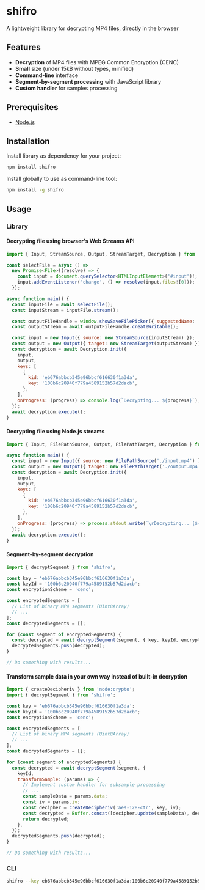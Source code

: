 # shifro

A lightweight library for decrypting MP4 files, directly in the browser

## Features

- **Decryption** of MP4 files with MPEG Common Encryption (CENC)
- **Small** size (under 15kB without types, minified)
- **Command-line** interface
- **Segment-by-segment processing** with JavaScript library
- **Custom handler** for samples processing

## Prerequisites

- [Node.js](https://nodejs.org/en)

## Installation

Install library as dependency for your project:

```bash
npm install shifro
```

Install globally to use as command-line tool:

```bash
npm install -g shifro
```

## Usage

### Library

#### Decrypting file using browser's Web Streams API

```js
import { Input, StreamSource, Output, StreamTarget, Decryption } from 'shifro';

const selectFile = async () =>
  new Promise<File>((resolve) => {
    const input = document.querySelector<HTMLInputElement>('#input')!;
    input.addEventListener('change', () => resolve(input.files![0]));
  });

async function main() {
  const inputFile = await selectFile();
  const inputStream = inputFile.stream();

  const outputFileHandle = window.showSaveFilePicker({ suggestedName: 'output.mp4', startIn: 'downloads' });
  const outputStream = await outputFileHandle.createWritable();

  const input = new Input({ source: new StreamSource(inputStream) });
  const output = new Output({ target: new StreamTarget(outputStream) });
  const decryption = await Decryption.init({
    input,
    output,
    keys: [
      {
        kid: 'eb676abbcb345e96bbcf616630f1a3da',
        key: '100b6c20940f779a4589152b57d2dacb',
      },
    ],
    onProgress: (progress) => console.log(`Decrypting... ${progress}`),
  });
  await decryption.execute();
}
```

#### Decrypting file using Node.js streams

```js
import { Input, FilePathSource, Output, FilePathTarget, Decryption } from 'shifro';

async function main() {
  const input = new Input({ source: new FilePathSource('./input.mp4') });
  const output = new Output({ target: new FilePathTarget('./output.mp4') });
  const decryption = await Decryption.init({
    input,
    output,
    keys: [
      {
        kid: 'eb676abbcb345e96bbcf616630f1a3da',
        key: '100b6c20940f779a4589152b57d2dacb',
      },
    ],
    onProgress: (progress) => process.stdout.write(`\rDecrypting... [${progress}]`),
  });
  await decryption.execute();
}
```

#### Segment-by-segment decryption

```js
import { decryptSegment } from 'shifro';

const key = 'eb676abbcb345e96bbcf616630f1a3da';
const keyId = '100b6c20940f779a4589152b57d2dacb';
const encryptionScheme = 'cenc';

const encryptedSegments = [
  // List of binary MP4 segments (Uint8Array)
  // ...
];
const decryptedSegments = [];

for (const segment of encryptedSegments) {
  const decrypted = await decryptSegment(segment, { key, keyId, encryptionScheme });
  decryptedSegments.push(decrypted);
}

// Do something with results...
```

#### Transform sample data in your own way instead of built-in decryption

```js
import { createDecipheriv } from 'node:crypto';
import { decryptSegment } from 'shifro';

const key = 'eb676abbcb345e96bbcf616630f1a3da';
const keyId = '100b6c20940f779a4589152b57d2dacb';
const encryptionScheme = 'cenc';

const encryptedSegments = [
  // List of binary MP4 segments (Uint8Array)
  // ...
];
const decryptedSegments = [];

for (const segment of encryptedSegments) {
  const decrypted = await decryptSegment(segment, {
    keyId,
    transformSample: (params) => {
      // Implement custom handler for subsample processing
      // ...
      const sampleData = params.data;
      const iv = params.iv;
      const decipher = createDecipheriv('aes-128-ctr', key, iv);
      const decrypted = Buffer.concat([decipher.update(sampleData), decipher.final()]);
      return decrypted;
    },
  });
  decryptedSegments.push(decrypted);
}

// Do something with results...
```

### CLI

```bash
shifro --key eb676abbcb345e96bbcf616630f1a3da:100b6c20940f779a4589152b57d2dacb ./input.mp4 ./output.mp4
```
